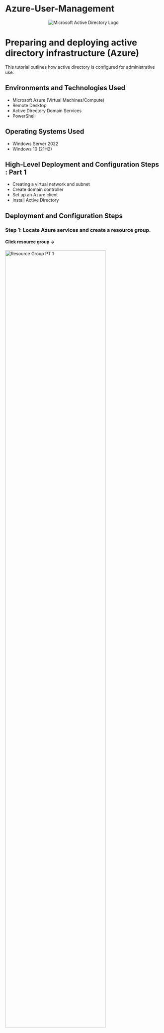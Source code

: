 # Azure-User-Management

<p align="center">
<img src="https://i.imgur.com/pU5A58S.png" alt="Microsoft Active Directory Logo"/>
</p>

<h1> Preparing and deploying active directory infrastructure (Azure)</h1>
This tutorial outlines how active directory is configured for administrative use.<br />



<h2>Environments and Technologies Used</h2>

- Microsoft Azure (Virtual Machines/Compute)
- Remote Desktop
- Active Directory Domain Services
- PowerShell

<h2>Operating Systems Used </h2>

- Windows Server 2022
- Windows 10 (21H2)

<h2>High-Level Deployment and Configuration Steps : Part 1</h2>

- Creating a virtual network and subnet
- Create domain controller
- Set up an Azure client
- Install Active Directory
  

<h2>Deployment and Configuration Steps</h2>

<h3>Step 1: Locate Azure services and create a resource group.</h3>
<h4>Click resource group -> </h4>
<img src="https://i.imgur.com/oNppYcQ.png" height="80%" width="80%" alt="Resource Group PT 1"/>
<h4>Click create -></h4>
<img src="https://i.imgur.com/U50o3vR.png" height="80%" width="80%" alt="Resource group PT 2"/>
<h4>Choose (US) East US 2 as region (more of our resources will be in the same region when created later on) </h4>
<img src="https://i.imgur.com/xil38OA.png" height="80%" width="80%" alt="Resource group PT 3"/>
<h4>Click create to finish creating resource group</h4>
<img src="https://i.imgur.com/F6yf0Ch.png">
<p></p>


<h3>Step 2: Create virtual network and subnet</h3>
<h4>Click virtual networks</h4>
<img src="https://i.imgur.com/GRXoD6Y.png">
<h4>Click create</h4>
<img src="https://i.imgur.com/wSn12Wh.png">
<h4>Name the the virtual network and select the same region we've chosen prior.</h4>
<img src="https://i.imgur.com/eI7uGMt.png">
<h4>Click create and wait till the virtual network has been deployed. Once it's finished you should get a successful deployment.</h4>
<img src="https://i.imgur.com/DuGPwvn.png">
<img src="https://i.imgur.com/bOr1LVC.png">

<h3>Step 3: Create the Domain Controller Virtual Machine (Windows Server 2022) named “DC-1” </h3>
<h4>Click virtual machine</h4>
<img src="https://i.imgur.com/JWxeaKW.png">
<h4>Click create</h4>
<img src="https://i.imgur.com/TqJqYmv.png">
<h4>Name the Domain Controller. Then select the same region as before. For availability options type " No infrastucture redundancy required".Lastly for images click select "Windows Server 2022 Datacenter</h4>
<img src="https://i.imgur.com/bdhTEra.png">
<h4>Scroll down elect a standard size of at least 2 cpu's.Next type in administrator credentials to log on in the future. Make sure RDP is chosen as the inbound port rule.</h4>
<img src="https://i.imgur.com/BMmcBry.png">
<img src"https://i.imgur.com/gwOqLml.png">
<h4>Go to the Networking section and choose the virtual network we created before while also clicking on the subnet created by our virtual network.</h4>
<img src="https://i.imgur.com/KW7tuoX.png">

<h4>Click on review+create , then click create and wait for a successful deployment of our virtual machine.</h4>
<img src="https://i.imgur.com/jOKX3kv.png">
<img src="https://i.imgur.com/Ey9uuAT.png">

<h3>Step 5: Set up Client 1 by simply creating another virtual machine. (All previous steps for our first virtual machine will remain the same. But the virtual machine will be named "Client-1". We will be using Winows 10 Pro and will add new administrator credentials. After all these steps we can simply create the virtual machine as we did previously.</h3>
<h4>Name the virtual machine "Client-1" and for images choose "Windows 10 pro"</h4>
<img src="https://i.imgur.com/cA4kOhu.png">
<h4></h4>
<img src="https://i.imgur.com/530it50.png">
<h4></h4>
<img src="https://i.imgur.com/Ih6cSPA.png">

Step 6: Make the Domain controller Virtual Machine's NIC private IP address to be static (This will allow the IP address not to change)
<h3>
<h4>Simply go to virtual setting of the virtual machine</h4>
  <img src="https://i.imgur.com/tT9ANH7.png">
<h4>Click ipconfig1</h4>
  <img src="https://i.imgur.com/6fgDvgC.png">
<h4>Under Private IP address settings change it from Dynamic to Static and click save below.</h4>
  <img src="https://i.imgur.com/mQZyZx9.png">

<h3>Step 7: Log into the Domain controller virtual machine and turn off the firewall.</h3>
<h4> Open up remote desktop connection</h4>
<img src="https://i.imgur.com/bpBcnxf.png">
<img src="https://i.imgur.com/rD7Z0oe.png">
<img src="https://i.imgur.com/mfLydZa.png">
<img src="https://i.imgur.com/Rv44UqO.png">
<img src="https://i.imgur.com/SxC7UaU.png">
<img src="">
<img src="">



<br />

<p>
<img src="https://i.imgur.com/DJmEXEB.png" height="80%" width="80%" alt="Disk Sanitization Steps"/>
</p>
<p>
Lorem ipsum dolor sit amet, consectetur adipiscing elit, sed do eiusmod tempor incididunt ut labore et dolore magna aliqua. Ut enim ad minim veniam, quis nostrud exercitation ullamco laboris nisi ut aliquip ex ea commodo consequat. Duis aute irure dolor in reprehenderit in voluptate velit esse cillum dolore eu fugiat nulla pariatur.
</p>
<br />

<p>
<img src="https://i.imgur.com/DJmEXEB.png" height="80%" width="80%" alt="Disk Sanitization Steps"/>
</p>
<p>
Lorem ipsum dolor sit amet, consectetur adipiscing elit, sed do eiusmod tempor incididunt ut labore et dolore magna aliqua. Ut enim ad minim veniam, quis nostrud exercitation ullamco laboris nisi ut aliquip ex ea commodo consequat. Duis aute irure dolor in reprehenderit in voluptate velit esse cillum dolore eu fugiat nulla pariatur.
</p>
<br />
